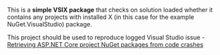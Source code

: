 This is a **simple VSIX package** that checks on solution loaded whether it contains any projects with installed X (in this case for the example 
NuGet.VisualStudio) package.

This project should be used to reproduce logged Visual Studio issue - [Retrieving ASP.NET Core project NuGet packages from code 
crashes](https://developercommunity.visualstudio.com/content/problem/211606/retrieving-aspnet-core-project-nuget-packages-from.html)


